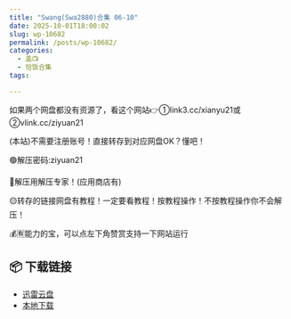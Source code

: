 ```yaml
---
title: "Swang(Swa2880)合集 06-10"
date: 2025-10-01T18:00:02
slug: wp-10682
permalink: /posts/wp-10682/
categories:
  - 盖📺
  - 恰饭合集
tags:

---
```


如果两个网盘都没有资源了，看这个网站👉①link3.cc/xianyu21或②vlink.cc/ziyuan21

(本站)不需要注册账号！直接转存到对应网盘OK？懂吧！

🟢解压密码:ziyuan21

🔵解压用解压专家！(应用商店有)

🟡转存的链接网盘有教程！一定要看教程！按教程操作！不按教程操作你不会解压！

💰🈶能力的宝，可以点左下角赞赏支持一下网站运行

## 📦 下载链接
- [迅雷云盘](https://blziyuan21.com/pay-download/10682?key=37929ec80f&down_id=0)
- [本地下载](https://blziyuan21.com/pay-download/10682?key=37929ec80f&down_id=1)

